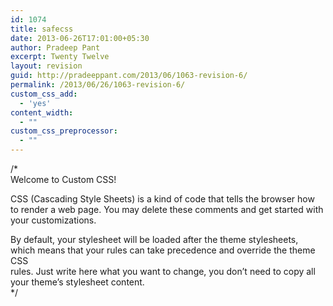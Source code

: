 ```yaml
---
id: 1074
title: safecss
date: 2013-06-26T17:01:00+05:30
author: Pradeep Pant
excerpt: Twenty Twelve
layout: revision
guid: http://pradeeppant.com/2013/06/1063-revision-6/
permalink: /2013/06/26/1063-revision-6/
custom_css_add:
  - 'yes'
content_width:
  - ""
custom_css_preprocessor:
  - ""
---
```

/*  
Welcome to Custom CSS!

CSS (Cascading Style Sheets) is a kind of code that tells the browser how  
to render a web page. You may delete these comments and get started with  
your customizations.

By default, your stylesheet will be loaded after the theme stylesheets,  
which means that your rules can take precedence and override the theme CSS  
rules. Just write here what you want to change, you don&#8217;t need to copy all  
your theme&#8217;s stylesheet content.  
*/